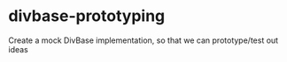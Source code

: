 # divbase-prototyping
Create a mock DivBase implementation, so that we can prototype/test out ideas
